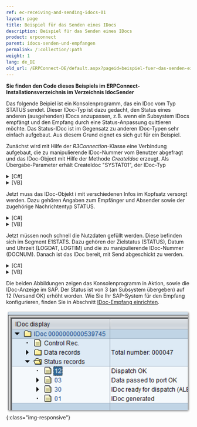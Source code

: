 ```yaml
---
ref: ec-receiving-and-sending-idocs-01
layout: page
title: Beispiel für das Senden eines IDocs
description: Beispiel für das Senden eines IDocs
product: erpconnect
parent: idocs-senden-und-empfangen
permalink: /:collection/:path
weight: 1
lang: de_DE
old_url: /ERPConnect-DE/default.aspx?pageid=beispiel-fuer-das-senden-eines-idocs
---
```


**Sie finden den Code dieses Beispiels im ERPConnect-Installationsverzeichnis im Verzeichnis IdocSender**

Das folgende Beipiel ist ein Konsolenprogramm, das ein IDoc vom Typ STATUS sendet. Dieser IDoc-Typ ist dazu gedacht, den Status eines anderen (ausgehenden) IDocs anzupassen, z.B. wenn ein Subsystem IDocs empfängt und den Empfang durch eine Status-Anpassung quittieren möchte. Das Status-IDoc ist im Gegensatz zu anderen IDoc-Typen sehr einfach aufgebaut. Aus diesem Grund eignet es sich gut für ein Beispiel.

Zunächst wird mit Hilfe der *R3Connection*-Klasse eine Verbindung aufgebaut, die zu manipulierende IDoc-Nummer vom Benutzer abgefragt und das IDoc-Object mit Hilfe der Methode *CreateIdoc* erzeugt. Als Übergabe-Parameter erhält CreateIdoc "SYSTAT01", der IDoc-Typ

<details>
<summary>[C#]</summary>
{% highlight csharp %}
static void Main(string[] args)  
{  
using(R3Connection con = new 
	R3Connection("hamlet",11,"Theobald","pw","DE","800"))
{
   con.Open(false);  
    
   Console.WriteLine(  
      "Which IDocnumber would you like to manipulate?");  
   string IdocNo = Console.ReadLine();  
    
   Idoc i = con.CreateIdoc("SYSTAT01",""); 
    
   (...)
}
{% endhighlight %}
</details>

<details>
<summary>[VB]</summary>
{% highlight visualbasic %}
Sub Main(ByVal args() As String) 
   Using con As R3Connection = New R3Connection("hamlet", _ 
      11, "Theobald", "pw", "DE", "800") 
   con.Open(False) 
  
   Console.WriteLine( _ 
      "Which Idocnumber would you like to manipulate?") 
  
   Dim IdocNo As String = Console.ReadLine() 
  
   Dim i As Idoc = con.CreateIdoc("SYSTAT01", "")
  
   (...)

     End Using
{% endhighlight %}
</details>

Jetzt muss das IDoc-Objekt i mit verschiedenen Infos im Kopfsatz versorgt werden. Dazu gehören Angaben zum Empfänger und Absender sowie der zugehörige Nachrichtentyp STATUS. 

<details>
<summary>[C#]</summary>
{% highlight csharp %}
// Fill Message Type 
i.MESTYP = "STATUS"; 
  
// Fill Information about IDoc Reciever 
i.RCVPRN = "PT4_800"; // Partner number 
i.RCVPRT = "LS"; // Partner type 
  
// Fill information about idoc sender 
i.SNDPOR = "ERPCONNECT"; // Partner port 
i.SNDPRN = "ERPCONNECT"; // Partner number 
i.SNDPRT = "LS"; // Partner type
  
(...)
{% endhighlight %}
</details>

<details>
<summary>[VB]</summary>
{% highlight visualbasic %}
' Fill Message Type 
i.MESTYP = "STATUS" 
  
' Fill Information about IDoc Reciever 
i.RCVPRN = "PT4_800" ' Partner number 
i.RCVPRT = "LS" ' Partner type 
  
' Fill information about idoc sender 
i.SNDPOR = "ERPCONNECT" ' Partner port 
i.SNDPRN = "ERPCONNECT" ' Partner number 
i.SNDPRT = "LS" ' Partner type
  
(...)
{% endhighlight %}
</details>

Jetzt müssen noch schnell die Nutzdaten gefüllt werden. Diese befinden sich im Segment E1STATS. Dazu gehören der Zielstatus (STATUS), Datum und Uhrzeit (LOGDAT, LOGTIM) und die zu manipulierende IDoc-Nummer (DOCNUM). Danach ist das IDoc bereit, mit Send abgeschickt zu werden. 

<details>
<summary>[C#]</summary>
{% highlight csharp %}
// Fill the right fields in the segments 
i.Segments["E1STATS",0].Fields["LOGDAT"].FieldValue = "20060101"; 
i.Segments["E1STATS",0].Fields["LOGTIM"].FieldValue = "152301"; 
i.Segments["E1STATS",0].Fields["STATUS"].FieldValue = "12"; 
i.Segments["E1STATS",0].Fields["DOCNUM"].FieldValue = IdocNo; 
  
i.Send(); 
Console.WriteLine("IDoc sent"); 
Console.ReadLine();
{% endhighlight %}
</details>

<details>
<summary>[VB]</summary>
{% highlight visualbasic %}
' Fill the right fields in the segments 
i.Segments("E1STATS", 0).Fields("LOGDAT").FieldValue = _ "20060101" 
i.Segments("E1STATS", 0).Fields("LOGTIM").FieldValue = "152301"
i.Segments("E1STATS", 0).Fields("STATUS").FieldValue = "12" 
i.Segments("E1STATS", 0).Fields("DOCNUM").FieldValue = IdocNo 
  
i.Send() 
  
Console.WriteLine("IDoc sent") 
Console.ReadLine()
{% endhighlight %}
</details>

Die beiden Abbildungen zeigen das Konsolenprogramm in Aktion, sowie die IDoc-Anzeige im SAP. Der Status ist von 3 (an Subsystem übergeben) auf 12 (Versand OK) erhöht worden. Wie Sie Ihr SAP-System für den Empfang konfigurieren, finden Sie in Abschnitt [IDoc-Empfang einrichten](../administration/idoc-empfang-einrichten).

![SAP-Send-IDoc-001](/img/content/SAP-Send-IDoc-001.png){:class="img-responsive"}

